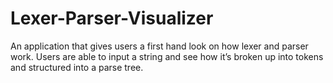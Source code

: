 # Lexer-Parser-Visualizer
An application that gives users a first hand look on how lexer and parser work. Users are able to input a string and see how it’s broken up into tokens and structured into a parse tree.
